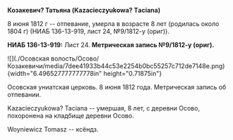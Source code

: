 **Козакевич? Татьяна (Kazacieczyukowa? Тaciana)**

8 июня 1812 г -- отпевание, умерла в возрасте 8 лет (родилась около 1804
г) (НИАБ 136-13-919, лист 24, №9/1812-у (ориг)).

**НИАБ 136-13-919:** Лист 24. **Метрическая запись №9/1812-у (ориг).**

![](./Осовская волость/Осово/Козакевичи/media/7dee41933b44c53e2254b0bc55257c712de7148e.png){width="6.496527777777778in"
height="0.71875in"}

Осовская униатская церковь. 8 июня 1812 года. Метрическая запись об
отпевании.

Kazacieczyukowa? Taciana -- умершая, 8 лет, с деревни Осово, похоронена
на кладбище деревни Осово.

Woyniewicz Tomasz -- ксёндз.
